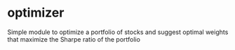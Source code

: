 # optimizer
Simple module to optimize a portfolio of stocks and suggest optimal weights that maximize the Sharpe ratio of the portfolio
